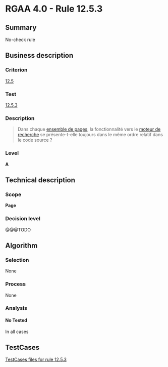 # RGAA 4.0 - Rule 12.5.3

## Summary
No-check rule


## Business description

### Criterion
[12.5](https://www.numerique.gouv.fr/publications/rgaa-accessibilite/methode/criteres/#crit-12-5)

### Test
[12.5.3](https://www.numerique.gouv.fr/publications/rgaa-accessibilite/methode/criteres/#test-12-5-3)

### Description
> Dans chaque [ensemble de pages](https://www.numerique.gouv.fr/publications/rgaa-accessibilite/methode/glossaire/#ensemble-de-pages), la fonctionnalité vers le [moteur de recherche](https://www.numerique.gouv.fr/publications/rgaa-accessibilite/methode/glossaire/#moteur-de-recherche-interne-a-un-site-web) se présente-t-elle toujours dans le même ordre relatif dans le code source ?

### Level
**A**


## Technical description

### Scope
**Page**

### Decision level
@@@TODO


## Algorithm

### Selection
None

### Process
None

### Analysis

#### No Tested
In all cases


##  TestCases

[TestCases files for rule 12.5.3](https://gitlab.com/asqatasun/Asqatasun/-/tree/v5/rules/rules-rgaa4.0/src/test/resources/testcases/rgaa40//Rgaa40Rule120503/)


